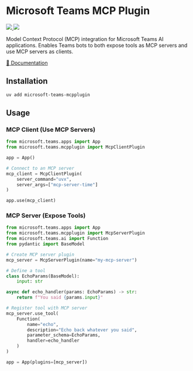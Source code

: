 # Microsoft Teams MCP Plugin

<p>
    <a href="https://pypi.org/project/microsoft-teams-mcpplugin/" target="_blank">
        <img src="https://img.shields.io/pypi/v/microsoft-teams-mcpplugin" />
    </a>
    <a href="https://pypi.org/project/microsoft-teams-mcpplugin/" target="_blank">
        <img src="https://img.shields.io/pypi/dw/microsoft-teams-mcpplugin" />
    </a>
</p>

Model Context Protocol (MCP) integration for Microsoft Teams AI applications.
Enables Teams bots to both expose tools as MCP servers and use MCP servers as clients.

[📖 Documentation](https://microsoft.github.io/teams-ai/python/in-depth-guides/ai/mcp/)

## Installation

```bash
uv add microsoft-teams-mcpplugin
```

## Usage

### MCP Client (Use MCP Servers)

```python
from microsoft.teams.apps import App
from microsoft.teams.mcpplugin import McpClientPlugin

app = App()

# Connect to an MCP server
mcp_client = McpClientPlugin(
    server_command="uvx",
    server_args=["mcp-server-time"]
)

app.use(mcp_client)
```

### MCP Server (Expose Tools)

```python
from microsoft.teams.apps import App
from microsoft.teams.mcpplugin import McpServerPlugin
from microsoft.teams.ai import Function
from pydantic import BaseModel

# Create MCP server plugin
mcp_server = McpServerPlugin(name="my-mcp-server")

# Define a tool
class EchoParams(BaseModel):
    input: str

async def echo_handler(params: EchoParams) -> str:
    return f"You said {params.input}"

# Register tool with MCP server
mcp_server.use_tool(
    Function(
        name="echo",
        description="Echo back whatever you said",
        parameter_schema=EchoParams,
        handler=echo_handler
    )
)

app = App(plugins=[mcp_server])
```
